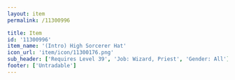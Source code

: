 ```yaml
---
layout: item
permalink: /11300996

title: Item
id: '11300996'
item_name: '(Intro) High Sorcerer Hat'
icon_url: 'item/icon/11300176.png'
sub_header: ['Requires Level 39', 'Job: Wizard, Priest', 'Gender: All']
footer: ['Untradable']
---
```

